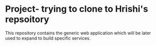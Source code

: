 # Project- trying to clone to Hrishi's repsoitory
This repository contains the generic web application which will be later used to expand to build specific services.
